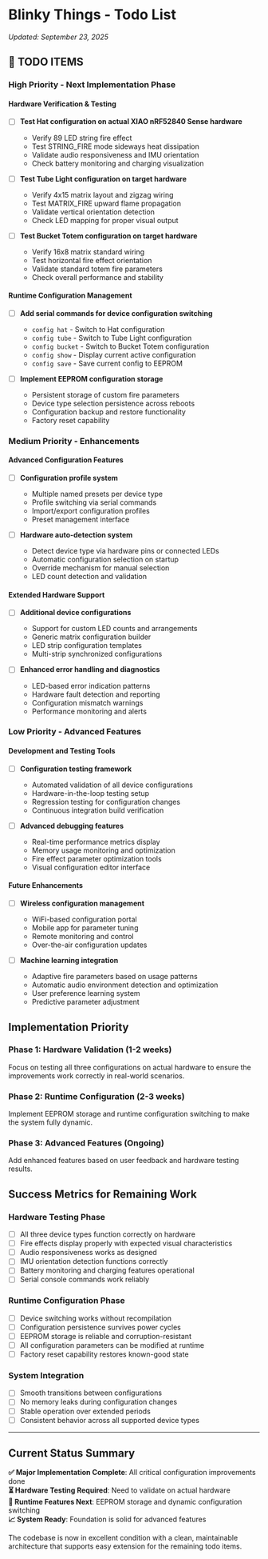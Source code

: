 # Blinky Things - Todo List
*Updated: September 23, 2025*

## 🚀 TODO ITEMS

### High Priority - Next Implementation Phase

#### Hardware Verification & Testing
- [ ] **Test Hat configuration on actual XIAO nRF52840 Sense hardware**
  - Verify 89 LED string fire effect  
  - Test STRING_FIRE mode sideways heat dissipation
  - Validate audio responsiveness and IMU orientation
  - Check battery monitoring and charging visualization

- [ ] **Test Tube Light configuration on target hardware**  
  - Verify 4x15 matrix layout and zigzag wiring
  - Test MATRIX_FIRE upward flame propagation
  - Validate vertical orientation detection
  - Check LED mapping for proper visual output

- [ ] **Test Bucket Totem configuration on target hardware**
  - Verify 16x8 matrix standard wiring  
  - Test horizontal fire effect orientation
  - Validate standard totem fire parameters
  - Check overall performance and stability

#### Runtime Configuration Management  
- [ ] **Add serial commands for device configuration switching**
  - `config hat` - Switch to Hat configuration
  - `config tube` - Switch to Tube Light configuration  
  - `config bucket` - Switch to Bucket Totem configuration
  - `config show` - Display current active configuration
  - `config save` - Save current config to EEPROM

- [ ] **Implement EEPROM configuration storage**
  - Persistent storage of custom fire parameters
  - Device type selection persistence across reboots
  - Configuration backup and restore functionality
  - Factory reset capability

### Medium Priority - Enhancements

#### Advanced Configuration Features
- [ ] **Configuration profile system**
  - Multiple named presets per device type
  - Profile switching via serial commands
  - Import/export configuration profiles
  - Preset management interface

- [ ] **Hardware auto-detection system**
  - Detect device type via hardware pins or connected LEDs
  - Automatic configuration selection on startup  
  - Override mechanism for manual selection
  - LED count detection and validation

#### Extended Hardware Support
- [ ] **Additional device configurations**  
  - Support for custom LED counts and arrangements
  - Generic matrix configuration builder
  - LED strip configuration templates
  - Multi-strip synchronized configurations

- [ ] **Enhanced error handling and diagnostics**
  - LED-based error indication patterns
  - Hardware fault detection and reporting
  - Configuration mismatch warnings
  - Performance monitoring and alerts

### Low Priority - Advanced Features

#### Development and Testing Tools
- [ ] **Configuration testing framework**
  - Automated validation of all device configurations
  - Hardware-in-the-loop testing setup  
  - Regression testing for configuration changes
  - Continuous integration build verification

- [ ] **Advanced debugging features**
  - Real-time performance metrics display
  - Memory usage monitoring and optimization
  - Fire effect parameter optimization tools
  - Visual configuration editor interface

#### Future Enhancements
- [ ] **Wireless configuration management**
  - WiFi-based configuration portal
  - Mobile app for parameter tuning
  - Remote monitoring and control
  - Over-the-air configuration updates

- [ ] **Machine learning integration**
  - Adaptive fire parameters based on usage patterns
  - Automatic audio environment detection and optimization
  - User preference learning system
  - Predictive parameter adjustment

## Implementation Priority

### Phase 1: Hardware Validation (1-2 weeks)
Focus on testing all three configurations on actual hardware to ensure the improvements work correctly in real-world scenarios.

### Phase 2: Runtime Configuration (2-3 weeks)  
Implement EEPROM storage and runtime configuration switching to make the system fully dynamic.

### Phase 3: Advanced Features (Ongoing)
Add enhanced features based on user feedback and hardware testing results.

## Success Metrics for Remaining Work

### Hardware Testing Phase
- [ ] All three device types function correctly on hardware
- [ ] Fire effects display properly with expected visual characteristics  
- [ ] Audio responsiveness works as designed
- [ ] IMU orientation detection functions correctly
- [ ] Battery monitoring and charging features operational
- [ ] Serial console commands work reliably

### Runtime Configuration Phase  
- [ ] Device switching works without recompilation
- [ ] Configuration persistence survives power cycles
- [ ] EEPROM storage is reliable and corruption-resistant
- [ ] All configuration parameters can be modified at runtime
- [ ] Factory reset capability restores known-good state

### System Integration
- [ ] Smooth transitions between configurations
- [ ] No memory leaks during configuration changes
- [ ] Stable operation over extended periods
- [ ] Consistent behavior across all supported device types

---

## Current Status Summary

**✅ Major Implementation Complete**: All critical configuration improvements done  
**⏳ Hardware Testing Required**: Need to validate on actual hardware  
**🔄 Runtime Features Next**: EEPROM storage and dynamic configuration switching  
**📈 System Ready**: Foundation is solid for advanced features

The codebase is now in excellent condition with a clean, maintainable architecture that supports easy extension for the remaining todo items.